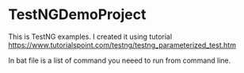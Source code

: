 # TestNGDemoProject
This is TestNG examples. I created it using tutorial https://www.tutorialspoint.com/testng/testng_parameterized_test.htm

In bat file is a list of command you neeed to run from command line.
